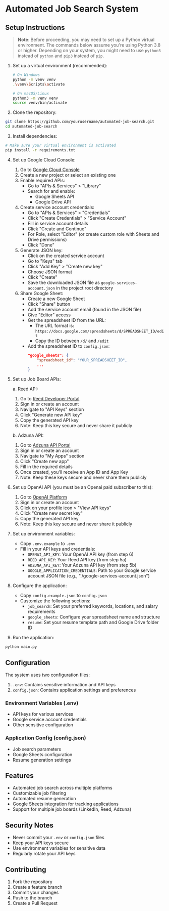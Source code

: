 # Automated Job Search System

## Setup Instructions

> **Note**: Before proceeding, you may need to set up a Python virtual environment. The commands below assume you're using Python 3.8 or higher. Depending on your system, you might need to use `python3` instead of `python` and `pip3` instead of `pip`.

1. Set up a virtual environment (recommended):

   ```bash
   # On Windows
   python -m venv venv
   .\venv\Scripts\activate

   # On macOS/Linux
   python3 -m venv venv
   source venv/bin/activate
   ```

2. Clone the repository:

```bash
git clone https://github.com/yourusername/automated-job-search.git
cd automated-job-search
```

3. Install dependencies:

```bash
# Make sure your virtual environment is activated
pip install -r requirements.txt
```

4. Set up Google Cloud Console:

   1. Go to [Google Cloud Console](https://console.cloud.google.com/)
   2. Create a new project or select an existing one
   3. Enable required APIs:
      - Go to "APIs & Services" > "Library"
      - Search for and enable:
        - Google Sheets API
        - Google Drive API
   4. Create service account credentials:
      - Go to "APIs & Services" > "Credentials"
      - Click "Create Credentials" > "Service Account"
      - Fill in service account details
      - Click "Create and Continue"
      - For Role, select "Editor" (or create custom role with Sheets and Drive permissions)
      - Click "Done"
   5. Generate JSON key:
      - Click on the created service account
      - Go to "Keys" tab
      - Click "Add Key" > "Create new key"
      - Choose JSON format
      - Click "Create"
      - Save the downloaded JSON file as `google-services-account.json` in the project root directory
   6. Share Google Sheet:
      - Create a new Google Sheet
      - Click "Share" button
      - Add the service account email (found in the JSON file)
      - Give "Editor" access
      - Get the spreadsheet ID from the URL:
        - The URL format is: `https://docs.google.com/spreadsheets/d/SPREADSHEET_ID/edit`
        - Copy the ID between `/d/` and `/edit`
      - Add the spreadsheet ID to `config.json`:
        ```json
        "google_sheets": {
            "spreadsheet_id": "YOUR_SPREADSHEET_ID",
            ...
        }
        ```

5. Set up Job Board APIs:

   a. Reed API:

   1. Go to [Reed Developer Portal](https://www.reed.co.uk/developers)
   2. Sign in or create an account
   3. Navigate to "API Keys" section
   4. Click "Generate new API key"
   5. Copy the generated API key
   6. Note: Keep this key secure and never share it publicly

   b. Adzuna API:

   1. Go to [Adzuna API Portal](https://developer.adzuna.com/)
   2. Sign in or create an account
   3. Navigate to "My Apps" section
   4. Click "Create new app"
   5. Fill in the required details
   6. Once created, you'll receive an App ID and App Key
   7. Note: Keep these keys secure and never share them publicly

6. Set up OpenAI API (you must be an Openai paid subscriber to this):

   1. Go to [OpenAI Platform](https://platform.openai.com/)
   2. Sign in or create an account
   3. Click on your profile icon > "View API keys"
   4. Click "Create new secret key"
   5. Copy the generated API key
   6. Note: Keep this key secure and never share it publicly

7. Set up environment variables:

   - Copy `.env.example` to `.env`
   - Fill in your API keys and credentials:
     - `OPENAI_API_KEY`: Your OpenAI API key (from step 6)
     - `REED_API_KEY`: Your Reed API key (from step 5a)
     - `ADZUNA_API_KEY`: Your Adzuna API key (from step 5b)
     - `GOOGLE_APPLICATION_CREDENTIALS`: Path to your Google service account JSON file (e.g., "./google-services-account.json")

8. Configure the application:

   - Copy `config.example.json` to `config.json`
   - Customize the following sections:
     - `job_search`: Set your preferred keywords, locations, and salary requirements
     - `google_sheets`: Configure your spreadsheet name and structure
     - `resume`: Set your resume template path and Google Drive folder ID

9. Run the application:

```bash
python main.py
```

## Configuration

The system uses two configuration files:

1. `.env`: Contains sensitive information and API keys
2. `config.json`: Contains application settings and preferences

### Environment Variables (.env)

- API keys for various services
- Google service account credentials
- Other sensitive configuration

### Application Config (config.json)

- Job search parameters
- Google Sheets configuration
- Resume generation settings

## Features

- Automated job search across multiple platforms
- Customizable job filtering
- Automated resume generation
- Google Sheets integration for tracking applications
- Support for multiple job boards (LinkedIn, Reed, Adzuna)

## Security Notes

- Never commit your `.env` or `config.json` files
- Keep your API keys secure
- Use environment variables for sensitive data
- Regularly rotate your API keys

## Contributing

1. Fork the repository
2. Create a feature branch
3. Commit your changes
4. Push to the branch
5. Create a Pull Request
